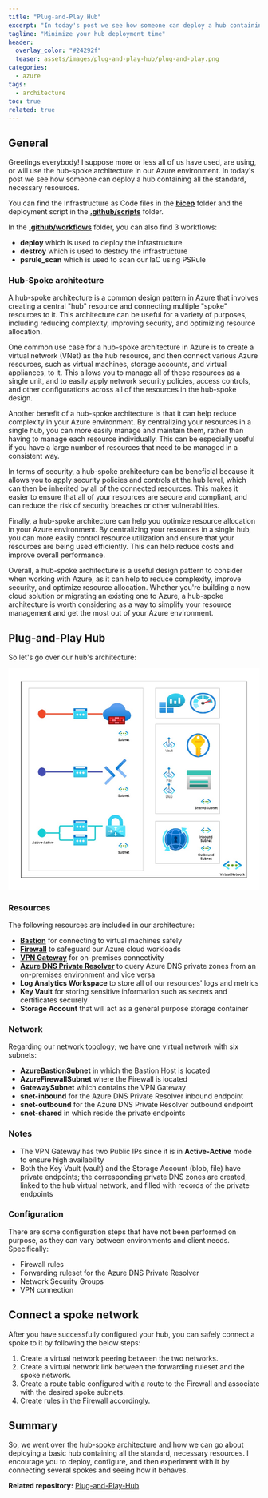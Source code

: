 ```yaml
---
title: "Plug-and-Play Hub"
excerpt: "In today's post we see how someone can deploy a hub containing all the standard, necessary resources."
tagline: "Minimize your hub deployment time"
header:
  overlay_color: "#24292f"
  teaser: assets/images/plug-and-play-hub/plug-and-play.png
categories:
  - azure
tags:
  - architecture
toc: true
related: true
---
```


## General

Greetings everybody! I suppose more or less all of us have used, are using, or will use the hub-spoke architecture in our Azure environment. In today's post we see how someone can deploy a hub containing all the standard, necessary resources.

You can find the Infrastructure as Code files in the [**bicep**](https://github.com/christosgalano/Plug-and-Play-Hub/tree/main/bicep) folder and the deployment script in the [**.github/scripts**](https://github.com/christosgalano/Plug-and-Play-Hub/tree/main/.github/scripts) folder.

In the [**.github/workflows**](https://github.com/christosgalano/Plug-and-Play-Hub/tree/main/.github/workflows) folder, you can also find 3 workflows:

- **deploy** which is used to deploy the infrastructure
- **destroy** which is used to destroy the infrastructure
- **psrule_scan** which is used to scan our IaC using PSRule

### Hub-Spoke architecture

A hub-spoke architecture is a common design pattern in Azure that involves creating a central "hub" resource and connecting multiple "spoke" resources to it. This architecture can be useful for a variety of purposes, including reducing complexity, improving security, and optimizing resource allocation.

One common use case for a hub-spoke architecture in Azure is to create a virtual network (VNet) as the hub resource, and then connect various Azure resources, such as virtual machines, storage accounts, and virtual appliances, to it. This allows you to manage all of these resources as a single unit, and to easily apply network security policies, access controls, and other configurations across all of the resources in the hub-spoke design.

Another benefit of a hub-spoke architecture is that it can help reduce complexity in your Azure environment. By centralizing your resources in a single hub, you can more easily manage and maintain them, rather than having to manage each resource individually. This can be especially useful if you have a large number of resources that need to be managed in a consistent way.

In terms of security, a hub-spoke architecture can be beneficial because it allows you to apply security policies and controls at the hub level, which can then be inherited by all of the connected resources. This makes it easier to ensure that all of your resources are secure and compliant, and can reduce the risk of security breaches or other vulnerabilities.

Finally, a hub-spoke architecture can help you optimize resource allocation in your Azure environment. By centralizing your resources in a single hub, you can more easily control resource utilization and ensure that your resources are being used efficiently. This can help reduce costs and improve overall performance.

Overall, a hub-spoke architecture is a useful design pattern to consider when working with Azure, as it can help to reduce complexity, improve security, and optimize resource allocation. Whether you're building a new cloud solution or migrating an existing one to Azure, a hub-spoke architecture is worth considering as a way to simplify your resource management and get the most out of your Azure environment.

## Plug-and-Play Hub

So let's go over our hub's architecture:

![architecture](/assets/images/plug-and-play-hub/architecture.jpg)

### Resources

The following resources are included in our architecture:

- [**Bastion**](https://learn.microsoft.com/en-us/azure/bastion/bastion-overview) for connecting to virtual machines safely
- [**Firewall**](https://learn.microsoft.com/en-us/azure/firewall/overview) to safeguard our Azure cloud workloads
- [**VPN Gateway**](https://learn.microsoft.com/en-us/azure/vpn-gateway/vpn-gateway-about-vpngateways) for on-premises connectivity
- [**Azure DNS Private Resolver**](https://learn.microsoft.com/en-us/azure/dns/dns-private-resolver-overview) to query Azure DNS private zones from an on-premises environment and vice versa
- **Log Analytics Workspace** to store all of our resources' logs and metrics
- **Key Vault** for storing sensitive information such as secrets and certificates securely
- **Storage Account** that will act as a general purpose storage container

### Network

Regarding our network topology; we have one virtual network with six subnets:

- **AzureBastionSubnet** in which the Bastion Host is located
- **AzureFirewallSubnet** where the Firewall is located
- **GatewaySubnet** which contains the VPN Gateway
- **snet-inbound** for the Azure DNS Private Resolver inbound endpoint
- **snet-outbound** for the Azure DNS Private Resolver outbound endpoint
- **snet-shared** in which reside the private endpoints

### Notes

- The VPN Gateway has two Public IPs since it is in **Active-Active** mode to ensure high availability
- Both the Key Vault (vault) and the Storage Account (blob, file) have private endpoints; the corresponding private DNS zones are created, linked to the hub virtual network, and filled with records of the private endpoints

### Configuration

There are some configuration steps that have not been performed on purpose, as they can vary between environments and client needs. Specifically:

- Firewall rules
- Forwarding ruleset for the Azure DNS Private Resolver
- Network Security Groups
- VPN connection

## Connect a spoke network

After you have successfully configured your hub, you can safely connect a spoke to it by following the below steps:

1. Create a virtual network peering between the two networks.
2. Create a virtual network link between the forwarding ruleset and the spoke network.
3. Create a route table configured with a route to the Firewall and associate with the desired spoke subnets.
4. Create rules in the Firewall accordingly.

## Summary

So, we went over the hub-spoke architecture and how we can go about deploying a basic hub containing all the standard, necessary resources. I encourage you to deploy, configure, and then experiment with it by connecting several spokes and seeing how it behaves.

**Related repository:** [Plug-and-Play-Hub](https://github.com/christosgalano/Plug-and-Play-Hub)
